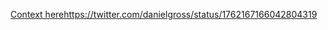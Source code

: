 [Context here](https://twitter.com/danielgross/status/1762167166042804319)https://twitter.com/danielgross/status/1762167166042804319
